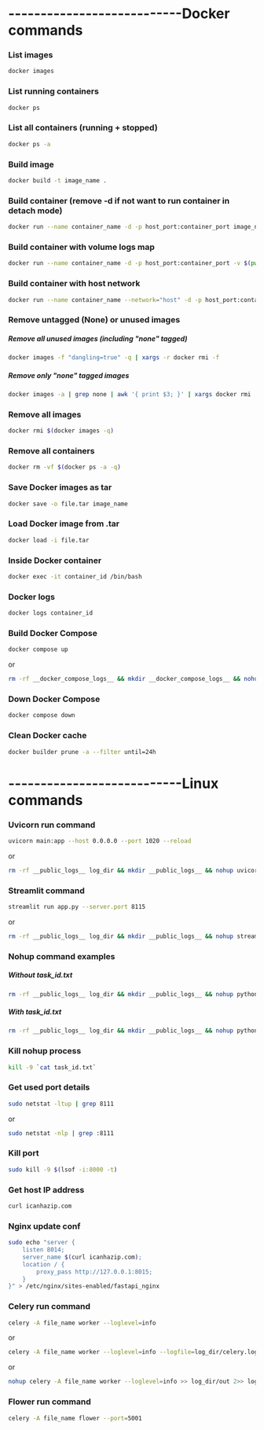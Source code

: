 # ---------------------------Docker commands

### List images
```bash
docker images
```
###

### List running containers
```bash
docker ps
```

### List all containers (running + stopped)
```bash
docker ps -a
```

### Build image
```bash
docker build -t image_name .
```

### Build container (remove -d if not want to run container in detach mode)
```bash
docker run --name container_name -d -p host_port:container_port image_name
```

### Build container with volume logs map
```bash
docker run --name container_name -d -p host_port:container_port -v $(pwd)/logs:/app/logs image_name
```

### Build container with host network
```bash
docker run --name container_name --network="host" -d -p host_port:container_port image_name
```

### Remove untagged (None) or unused images
##### Remove all unused images (including "none" tagged)
```bash
docker images -f "dangling=true" -q | xargs -r docker rmi -f
```
##### Remove only "none" tagged images
```bash
docker images -a | grep none | awk '{ print $3; }' | xargs docker rmi
```

### Remove all images
```bash
docker rmi $(docker images -q)
```

### Remove all containers
```bash
docker rm -vf $(docker ps -a -q)
```

### Save Docker images as tar
```bash
docker save -o file.tar image_name
```

### Load Docker image from .tar
```bash
docker load -i file.tar
```

### Inside Docker container
```bash
docker exec -it container_id /bin/bash
```

### Docker logs
```bash
docker logs container_id
```

### Build Docker Compose
```bash
docker compose up
```
or
```bash
rm -rf __docker_compose_logs__ && mkdir __docker_compose_logs__ && nohup docker compose up --remove-orphans --build >> __docker_compose_logs__/out 2>> __docker_compose_logs__/error &
```

### Down Docker Compose
```bash
docker compose down
```

### Clean Docker cache
```bash
docker builder prune -a --filter until=24h
```


# ---------------------------Linux commands

### Uvicorn run command
```bash
uvicorn main:app --host 0.0.0.0 --port 1020 --reload
```
or
```bash
rm -rf __public_logs__ log_dir && mkdir __public_logs__ && nohup uvicorn main:app --host 0.0.0.0 --port 8000 --reload >> __public_logs__/out 2>> __public_logs__/error & echo $! > task_id.txt
```

### Streamlit command
```bash
streamlit run app.py --server.port 8115
```
or
```bash
rm -rf __public_logs__ log_dir && mkdir __public_logs__ && nohup streamlit run app.py --server.port 8115 >> __public_logs__/out 2>> __public_logs__/error & echo $! > task_id.txt
```

### Nohup command examples
##### Without task_id.txt
```bash
rm -rf __public_logs__ log_dir && mkdir __public_logs__ && nohup python -u app.py >> __public_logs__/out 2>> __public_logs__/error &
```
##### With task_id.txt
```bash
rm -rf __public_logs__ log_dir && mkdir __public_logs__ && nohup python -u app.py >> __public_logs__/out 2>> __public_logs__/error & echo $! > task_id.txt
```

### Kill nohup process
```bash
kill -9 `cat task_id.txt`
```

### Get used port details
```bash
sudo netstat -ltup | grep 8111
```
or
```bash
sudo netstat -nlp | grep :8111
```

### Kill port
```bash
sudo kill -9 $(lsof -i:8000 -t)
```

### Get host IP address
```bash
curl icanhazip.com
```

### Nginx update conf
```bash
sudo echo "server {
    listen 8014;
    server_name $(curl icanhazip.com);
    location / {
        proxy_pass http://127.0.0.1:8015;
    }
}" > /etc/nginx/sites-enabled/fastapi_nginx
```

### Celery run command
```bash
celery -A file_name worker --loglevel=info
```
or
```bash
celery -A file_name worker --loglevel=info --logfile=log_dir/celery.log
```
or
```bash
nohup celery -A file_name worker --loglevel=info >> log_dir/out 2>> log_dir/error & echo $! > task_id.txt
```

### Flower run command
```bash
celery -A file_name flower --port=5001
```
